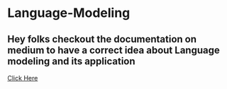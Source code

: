 # Language-Modeling

## Hey folks checkout the documentation on medium to have a correct idea about Language modeling and its application

[Click Here](https://medium.com/@ayushraj8936/language-modelling-d293b307fb4d)

